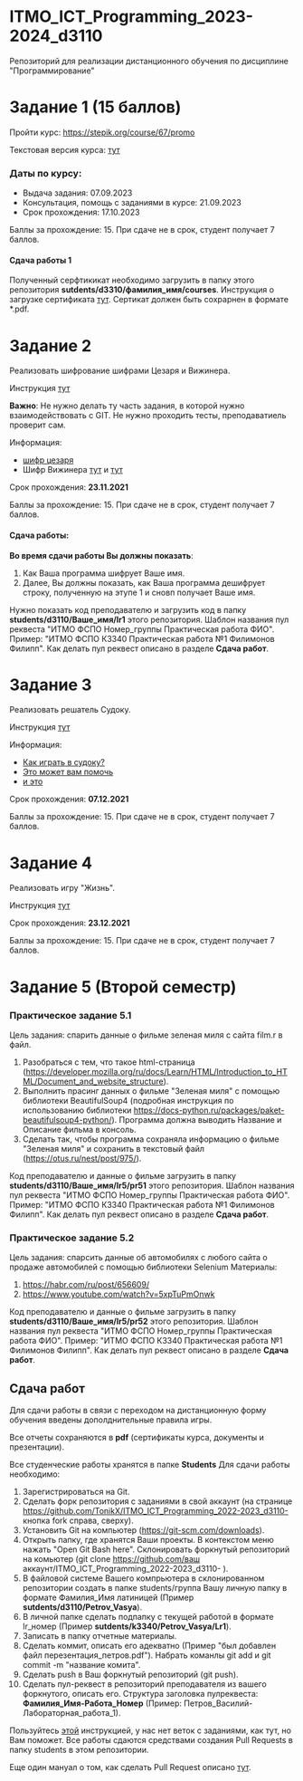 # ITMO_ICT_Programming_2023-2024_d3110

Репозиторий для реализации дистанционного обучения по дисциплине "Программирование"

# Задание 1 (15 баллов)
Пройти курс: https://stepik.org/course/67/promo

Текстовая версия курса: [тут](https://wiki.stepik.org/index.php/Category:%D0%9E%D0%BF%D0%B5%D1%80%D0%B0%D1%82%D0%BE%D1%80%D1%8B._%D0%9F%D0%B5%D1%80%D0%B5%D0%BC%D0%B5%D0%BD%D0%BD%D1%8B%D0%B5._%D0%A2%D0%B8%D0%BF%D1%8B_%D0%B4%D0%B0%D0%BD%D0%BD%D1%8B%D1%85._%D0%A3%D1%81%D0%BB%D0%BE%D0%B2%D0%B8%D1%8F_(M-141)?_ga=2.122363723.1959593916.1632814737-1020885921.1631007746)

### Даты по курсу:
- Выдача задания: 07.09.2023
- Консультация, помощь с заданиями в курсе: 21.09.2023
- Срок прохождения: 17.10.2023

Баллы за прохождение: 15. При сдаче не в срок, студент получает 7 баллов.

#### Сдача работы 1
Полученный серфтикикат необходимо загрузить в папку этого репозитория **sutdents/d3310/фамилия_имя/courses**. Инструкция о загрузке сертификата [тут](https://github.com/TonikX/ITMO_ICT_Programming_2022-2023_d3110-/blob/main/README.md#%D1%81%D0%B4%D0%B0%D1%87%D0%B0-%D1%80%D0%B0%D0%B1%D0%BE%D1%82). Сертикат должен быть сохрарнен в формате *.pdf.

# Задание 2
Реализовать шифрование шифрами Цезаря и Вижинера. 

Инструкция [тут](https://dementiy.github.io/assignments/cypher/)

**Важно**: Не нужно делать ту часть задания, в которой нужно взаимодействовать с GIT. Не нужно проходить тесты, преподаватиель проверит сам.

Информация: 
- [шифр цезаря](https://baike.baidu.com/item/%E6%81%BA%E6%92%92%E5%AF%86%E7%A0%81/4905284?fromtitle=%E5%87%AF%E6%92%92%E5%AF%86%E7%A0%81&fromid=1336345&fr=aladdin)
- Шифр Вижинера [тут](https://ru.wikipedia.org/wiki/%D0%A8%D0%B8%D1%84%D1%80_%D0%92%D0%B8%D0%B6%D0%B5%D0%BD%D0%B5%D1%80%D0%B0) и [тут](https://baike.baidu.com/item/%E7%BB%B4%E5%90%89%E5%B0%BC%E4%BA%9A%E5%AF%86%E7%A0%81/4905472?fr=aladdin)

Срок прохождения: **23.11.2021**

Баллы за прохождение: 15. При сдаче не в срок, студент получает 7 баллов.

#### Сдача работы: 

**Во время сдачи работы Вы должны показать**:
1) Как Ваша программа шифрует Ваше имя. 
2) Далее, Вы должны показать, как Ваша программа дешифрует строку, полученную на этупе 1 и сновп получает Ваше имя.

Нужно показать код преподавателю и загрузить код в папку **students/d3110/Ваше_имя/lr1** этого репозитория. Шаблон названия пул реквеста "ИТМО ФСПО Номер_группы Практическая работа ФИО". Пример: "ИТМО ФСПО К3340 Практическая работа №1 Филимонов Филипп". Как делать пул реквест описано в разделе **Сдача работ**.

# Задание 3
Реализовать решатель Судоку.

Инструкция [тут](https://dementiy.github.io/assignments/sudoku/)

Информация:
- [Как играть в судоку?](https://www.sudoku.name/index-cn.php)
- [Это может вам помочь](https://www.jianshu.com/p/1b2ee6539d4b)
- [и это](https://www.baidu.com/s?ie=utf-8&f=8&rsv_bp=1&rsv_idx=1&tn=baidu&wd=%E6%95%B0%E7%8B%AC%20python&fenlei=256&oq=%25E6%2595%25B0%25E7%258B%25AC%2520%25D0%25B7%25D0%25BD%25D0%25B5%25D1%2580%25D1%2589%25D1%2582&rsv_pq=f1b0c34b0003b6c7&rsv_t=65c1KHYd2cKLeNWxKTnma9JVMTGNLmUzryiuOqCJ3q0QEzuvkJgJtrXDGoQ&rqlang=cn&rsv_dl=tb&rsv_enter=1&rsv_btype=t&inputT=1846&rsv_sug3=40&rsv_sug1=9&rsv_sug7=100&rsv_sug2=0&rsv_sug4=1936)

Срок прохождения: **07.12.2021**

Баллы за прохождение: 15. При сдаче не в срок, студент получает 7 баллов.

# Задание 4
Реализовать игру "Жизнь".

Инструкция [тут](https://dementiy.github.io/assignments/life/)

Срок прохождения: **23.12.2021**

Баллы за прохождение: 15. При сдаче не в срок, студент получает 7 баллов.

# Задание 5 (Второй семестр)

### Практическое задание 5.1

Цель задания: спарить данные о фильме зеленая миля с сайта film.r в файл.

1) Разобраться с тем, что такое html-страница (https://developer.mozilla.org/ru/docs/Learn/HTML/Introduction_to_HTML/Document_and_website_structure).
2) Выполнить прасинг данных о фильме "Зеленая миля" с помощью библиотеки BeautifulSoup4 (подробная инструкция по использованию библиотеки https://docs-python.ru/packages/paket-beautifulsoup4-python/). Программа должна выводить Название и Описание фильма в консоль.
3) Сделать так, чтобы программа сохраняла информацию о фильме "Зеленая миля" и сохранить в текстовый файл (https://otus.ru/nest/post/975/).

Код преподавателю и данные о фильме загрузить в папку **students/d3110/Ваше_имя/lr5/pr51** этого репозитория. Шаблон названия пул реквеста "ИТМО ФСПО Номер_группы Практическая работа ФИО". Пример: "ИТМО ФСПО К3340 Практическая работа №1 Филимонов Филипп". Как делать пул реквест описано в разделе **Сдача работ**.

### Практическое задание 5.2

Цель задания: спарсить данные об автомобилях с любого сайта о продаже автомобилей с помощью библиотеки Selenium 
Материалы: 
1) https://habr.com/ru/post/656609/
2) https://www.youtube.com/watch?v=5xpTuPmOnwk

Код преподавателю и данные о фильме загрузить в папку **students/d3110/Ваше_имя/lr5/pr52** этого репозитория. Шаблон названия пул реквеста "ИТМО ФСПО Номер_группы Практическая работа ФИО". Пример: "ИТМО ФСПО К3340 Практическая работа №1 Филимонов Филипп". Как делать пул реквест описано в разделе **Сдача работ**.

## Сдача работ

Для сдачи работы в связи с переходом на дистанционную форму обучения введены дополднительные правила игры.

Все отчеты сохраняются в **pdf** (сертификаты курса, документы и презентации).


Все студенческие работы хранятся в папке **Students**
Для сдачи работы необходимо:
1. Зарегистрироваться на Git.
2. Сделать форк репозитория с заданиями в свой аккаунт (на странице https://github.com/TonikX/ITMO_ICT_Programming_2022-2023_d3110- кнопка fork справа, сверху).
3. Установить Git на компьютер (https://git-scm.com/downloads).
4. Открыть папку, где хранятся Ваши проекты. В контекстом меню нажать "Open Git Bash here". Склонировать форкнутый репозиторий на комьютер (git clone https://github.com/ваш аккаунт/ITMO_ICT_Programming_2022-2023_d3110- ).
5. В файловой системе Вашего компрьютера в склонированном репозитории создать в папке students/группа Вашу личную папку в формате Фамилия_Имя латиницей (Пример **sutdents/d3110/Petrov_Vasya**).
6. В личной папке сделать подпапку с текущей работой в формате lr_номер (Пример **sutdents/k3340/Petrov_Vasya/Lr1**).
7. Записать в папку отчетные материалы.
8. Сделать коммит, описать его адекватно (Пример "был добавлен файл перезентация_петров.pdf"). Набрать команлы git add и git commit -m "название комита".
9. Сделать push в Ваш форкнутый репозиторий (git push).
10. Сделать пул-реквест в репозиторий преподавателя из вашего форкнутого, описать его. Структура заголовка пулреквеста: **Фамилия_Имя-Работа_Номер** (Пример: Петров_Василий-Лабораторная_работа_1).

Пользуйтесь [этой](https://vk.com/@efimchik_post_edu-tfm-2019-1) инструкцией, у нас нет веток с заданиями, как тут, но Вам поможет.
Все работы сдаются средствами создания Pull Requests в папку students в этом репозитории.

Еще один мануал о том, как сделать Pull Request описано [тут](https://rustycrate.ru/%D1%80%D1%83%D0%BA%D0%BE%D0%B2%D0%BE%D0%B4%D1%81%D1%82%D0%B2%D0%B0/2016/03/07/contributing.html).
